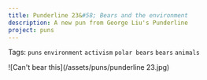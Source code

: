 ```yaml
---
title: Punderline 23&#58; Bears and the environment
description: A new pun from George Liu's Punderline
project: puns
---
```

Tags: `puns` `environment` `activism` `polar bears` `bears` `animals`

![Can't bear this](/assets/puns/punderline 23.jpg)
